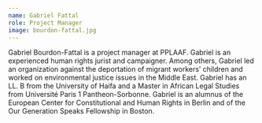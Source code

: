 ```yaml
---
name: Gabriel Fattal
role: Project Manager
image: bourdon-fattal.jpg
---
```

Gabriel Bourdon-Fattal is a project manager at PPLAAF.  Gabriel is an experienced human rights jurist and campaigner. Among others, Gabriel led an organization against the deportation of migrant workers’ children and worked on environmental justice issues in the Middle East. Gabriel has an LL. B from the University of Haifa and a Master in African Legal Studies from Université Paris 1 Pantheon-Sorbonne. Gabriel is an alumnus of the European Center for Constitutional and Human Rights in Berlin and of the Our Generation Speaks Fellowship in Boston.